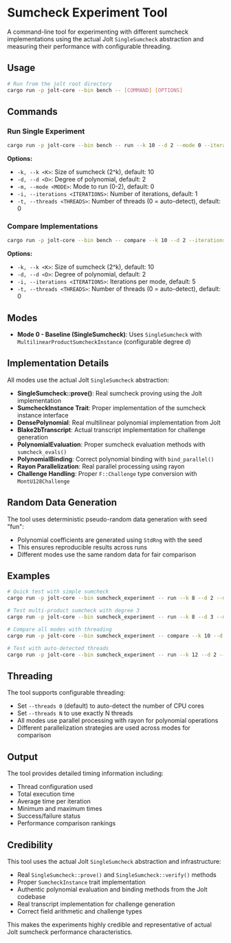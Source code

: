 # Sumcheck Experiment Tool

A command-line tool for experimenting with different sumcheck implementations using the actual Jolt `SingleSumcheck` abstraction and measuring their performance with configurable threading.

## Usage

```bash
# Run from the jolt root directory
cargo run -p jolt-core --bin bench -- [COMMAND] [OPTIONS]
```

## Commands

### Run Single Experiment
```bash
cargo run -p jolt-core --bin bench -- run --k 10 --d 2 --mode 0 --iterations 5 --threads 4
```

**Options:**
- `-k, --k <K>`: Size of sumcheck (2^k), default: 10
- `-d, --d <D>`: Degree of polynomial, default: 2  
- `-m, --mode <MODE>`: Mode to run (0-2), default: 0
- `-i, --iterations <ITERATIONS>`: Number of iterations, default: 1
- `-t, --threads <THREADS>`: Number of threads (0 = auto-detect), default: 0

### Compare Implementations
```bash
cargo run -p jolt-core --bin bench -- compare --k 10 --d 2 --iterations 5 --threads 4
```

**Options:**
- `-k, --k <K>`: Size of sumcheck (2^k), default: 10
- `-d, --d <D>`: Degree of polynomial, default: 2
- `-i, --iterations <ITERATIONS>`: Iterations per mode, default: 5
- `-t, --threads <THREADS>`: Number of threads (0 = auto-detect), default: 0

## Modes

- **Mode 0 - Baseline (SingleSumcheck)**: Uses `SingleSumcheck` with `MultilinearProductSumcheckInstance` (configurable degree d)

## Implementation Details

All modes use the actual Jolt `SingleSumcheck` abstraction:
- **SingleSumcheck::prove()**: Real sumcheck proving using the Jolt implementation
- **SumcheckInstance Trait**: Proper implementation of the sumcheck instance interface
- **DensePolynomial**: Real multilinear polynomial implementation from Jolt
- **Blake2bTranscript**: Actual transcript implementation for challenge generation
- **PolynomialEvaluation**: Proper sumcheck evaluation methods with `sumcheck_evals()`
- **PolynomialBinding**: Correct polynomial binding with `bind_parallel()`
- **Rayon Parallelization**: Real parallel processing using rayon
- **Challenge Handling**: Proper `F::Challenge` type conversion with `MontU128Challenge`

## Random Data Generation

The tool uses deterministic pseudo-random data generation with seed "fun":
- Polynomial coefficients are generated using `StdRng` with the seed
- This ensures reproducible results across runs
- Different modes use the same random data for fair comparison

## Examples

```bash
# Quick test with simple sumcheck
cargo run -p jolt-core --bin sumcheck_experiment -- run --k 8 --d 2 --mode 0 --threads 4

# Test multi-product sumcheck with degree 3
cargo run -p jolt-core --bin sumcheck_experiment -- run --k 8 --d 3 --mode 1 --threads 4

# Compare all modes with threading
cargo run -p jolt-core --bin sumcheck_experiment -- compare --k 10 --d 3 --iterations 10 --threads 8

# Test with auto-detected threads
cargo run -p jolt-core --bin sumcheck_experiment -- run --k 12 --d 2 --mode 2
```

## Threading

The tool supports configurable threading:
- Set `--threads 0` (default) to auto-detect the number of CPU cores
- Set `--threads N` to use exactly N threads
- All modes use parallel processing with rayon for polynomial operations
- Different parallelization strategies are used across modes for comparison

## Output

The tool provides detailed timing information including:
- Thread configuration used
- Total execution time
- Average time per iteration
- Minimum and maximum times
- Success/failure status
- Performance comparison rankings

## Credibility

This tool uses the actual Jolt `SingleSumcheck` abstraction and infrastructure:
- Real `SingleSumcheck::prove()` and `SingleSumcheck::verify()` methods
- Proper `SumcheckInstance` trait implementation
- Authentic polynomial evaluation and binding methods from the Jolt codebase
- Real transcript implementation for challenge generation
- Correct field arithmetic and challenge types

This makes the experiments highly credible and representative of actual Jolt sumcheck performance characteristics.
